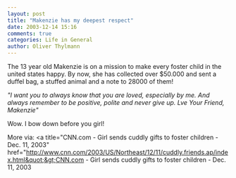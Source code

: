 ```yaml
---
layout: post
title: "Makenzie has my deepest respect"
date: 2003-12-14 15:16
comments: true
categories: Life in General
author: Oliver Thylmann
---
```



The 13 year old Makenzie is on a mission to make every foster child in the united states happy. By now, she has collected over $50.000 and sent a duffel bag, a stuffed animal and a note to 28000 of them! 

*&quot;I want you to always know that you are loved, especially by me. And always remember to be positive, polite and never give up. Lve Your Friend, Makenzie&quot;*

Wow. I bow down before you girl!

More via: &lt;a title=&quot;CNN.com - Girl sends cuddly gifts to foster children - Dec. 11, 2003&quot; href=&quot;http://www.cnn.com/2003/US/Northeast/12/11/cuddly.friends.ap/index.html&quot;&gt;CNN.com - Girl sends cuddly gifts to foster children - Dec. 11, 2003


